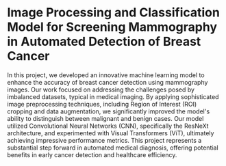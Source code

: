 # Image Processing and Classification Model for Screening Mammography in Automated Detection of Breast Cancer

In this project, we developed an innovative machine learning model to enhance the accuracy of breast cancer detection using mammography images. Our work focused on addressing the challenges posed by imbalanced datasets, typical in medical imaging. By applying sophisticated image preprocessing techniques, including Region of Interest (ROI) cropping and data augmentation, we significantly improved the model's ability to distinguish between malignant and benign cases. Our model utilized Convolutional Neural Networks (CNN), specifically the ResNeXt architecture, and experimented with Visual Transformers (ViT), ultimately achieving impressive performance metrics. This project represents a substantial step forward in automated medical diagnosis, offering potential benefits in early cancer detection and healthcare efficiency.

